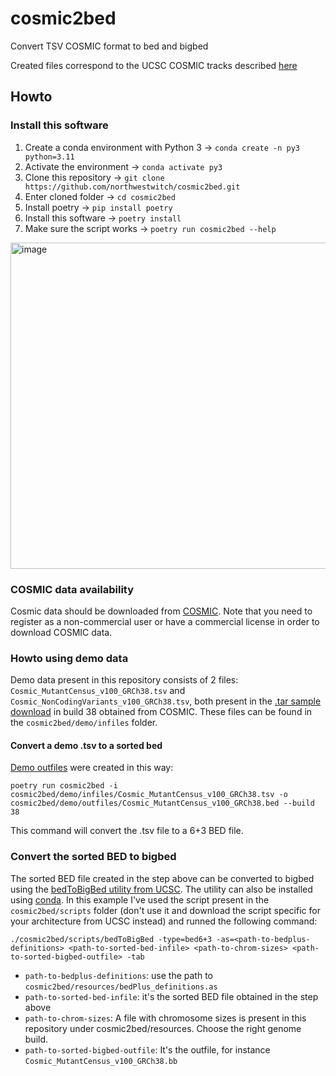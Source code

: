 # cosmic2bed
Convert TSV COSMIC format to bed and bigbed

Created files correspond to the UCSC COSMIC tracks described [here](https://genome.ucsc.edu/cgi-bin/hgTables?db=hg38&hgta_group=phenDis&hgta_track=cosmicMuts&hgta_table=cosmicMuts&hgta_doSchema=describe+table+schema)

## Howto

### Install this software
1. Create a conda environment with Python 3 -> `conda create -n py3 python=3.11`
1. Activate the environment -> `conda activate py3`
1. Clone this repository -> `git clone https://github.com/northwestwitch/cosmic2bed.git`
1. Enter cloned folder -> `cd cosmic2bed`
1. Install poetry -> `pip install poetry`
1. Install this software -> `poetry install`
1. Make sure the script works -> `poetry run cosmic2bed --help`

<img width="522" alt="image" src="https://github.com/user-attachments/assets/c77aba42-2a72-402d-bc3e-d9a924aae930">


### COSMIC data availability
Cosmic data should be downloaded from [COSMIC](https://cancer.sanger.ac.uk/cosmic/download/cosmic). Note that you need to register as a non-commercial user or have a commercial license in order to download COSMIC data.

### Howto using demo data
Demo data present in this repository consists of 2 files: `Cosmic_MutantCensus_v100_GRCh38.tsv` and `Cosmic_NonCodingVariants_v100_GRCh38.tsv`, both present in the [.tar sample download](https://cog.sanger.ac.uk/cosmic-downloads-production/taster/example_grch38.tar) in build 38 obtained from COSMIC.
These files can be found in the `cosmic2bed/demo/infiles` folder.

#### Convert a demo .tsv to a sorted bed
[Demo outfiles](https://github.com/northwestwitch/cosmic2bed/tree/master/cosmic2bed/demo/outfiles) were created in this way:
```
poetry run cosmic2bed -i cosmic2bed/demo/infiles/Cosmic_MutantCensus_v100_GRCh38.tsv -o cosmic2bed/demo/outfiles/Cosmic_MutantCensus_v100_GRCh38.bed --build 38
```
This command will convert the .tsv file to a 6+3 BED file.

### Convert the sorted BED to bigbed
The sorted BED file created in the step above can be converted to bigbed using the [bedToBigBed utility from UCSC](http://hgdownload.cse.ucsc.edu/admin/exe/). The utility can also be installed using [conda](https://anaconda.org/bioconda/ucsc-bedtobigbed).
In this example I've used the script present in the `cosmic2bed/scripts` folder (don't use it and download the script specific for your architecture from UCSC instead) and runned the following command:
```
./cosmic2bed/scripts/bedToBigBed -type=bed6+3 -as=<path-to-bedplus-definitions> <path-to-sorted-bed-infile> <path-to-chrom-sizes> <path-to-sorted-bigbed-outfile> -tab
```

- `path-to-bedplus-definitions`: use the path to `cosmic2bed/resources/bedPlus_definitions.as`
- `path-to-sorted-bed-infile`: it's the sorted BED file obtained in the step above
- `path-to-chrom-sizes`: A file with chromosome sizes is present in this repository under cosmic2bed/resources. Choose the right genome build.
- `path-to-sorted-bigbed-outfile`: It's the outfile, for instance `Cosmic_MutantCensus_v100_GRCh38.bb`








